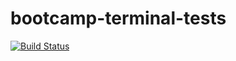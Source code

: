 # bootcamp-terminal-tests

[![Build Status](https://app.travis-ci.com/nodwengu/bootcamp-terminal-tests.svg?branch=master)](https://app.travis-ci.com/nodwengu/bootcamp-terminal-tests)